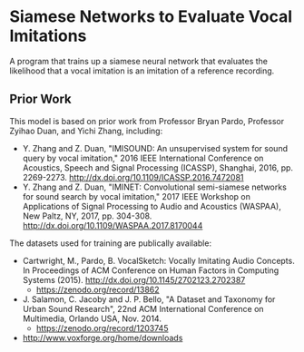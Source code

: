 # Siamese Networks to Evaluate Vocal Imitations
A program that trains up a siamese neural network that evaluates the likelihood that a vocal imitation is an imitation of a reference recording.


## Prior Work
This model is based on prior work from Professor Bryan Pardo, Professor Zyihao Duan, and Yichi Zhang, including:
* Y. Zhang and Z. Duan, "IMISOUND: An unsupervised system for sound query by vocal imitation," 2016 IEEE International Conference on Acoustics, Speech and Signal Processing (ICASSP), Shanghai, 2016, pp. 2269-2273.
http://dx.doi.org/10.1109/ICASSP.2016.7472081
* Y. Zhang and Z. Duan, "IMINET: Convolutional semi-siamese networks for sound search by vocal imitation," 2017 IEEE Workshop on Applications of Signal Processing to Audio and Acoustics (WASPAA), New Paltz, NY, 2017, pp. 304-308.
http://dx.doi.org/10.1109/WASPAA.2017.8170044

The datasets used for training are publically available:
* Cartwright, M., Pardo, B. VocalSketch: Vocally Imitating Audio Concepts. In Proceedings of ACM Conference on Human Factors in Computing Systems (2015). http://dx.doi.org/10.1145/2702123.2702387
  * https://zenodo.org/record/13862
* J. Salamon, C. Jacoby and J. P. Bello, "A Dataset and Taxonomy for Urban Sound Research", 22nd ACM International Conference on Multimedia, Orlando USA, Nov. 2014.
  * https://zenodo.org/record/1203745
* http://www.voxforge.org/home/downloads
